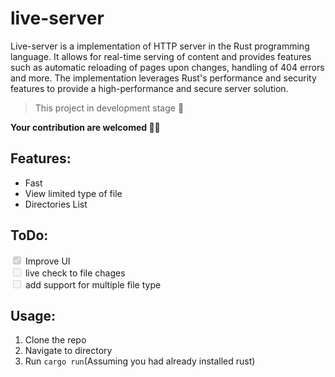 # live-server

Live-server is a implementation of HTTP server in the Rust programming language. It allows for real-time serving of content and provides features such as automatic reloading of pages upon changes, handling of 404 errors and more. The implementation leverages Rust's performance and security features to provide a high-performance and secure server solution.

> This project in development stage 🙂

**Your contribution are welcomed 🥰🥰**

## Features:
- Fast
- View limited type of file
- Directories List

## ToDo:
<input type="checkbox" checked disabled> Improve UI<br>
<input type="checkbox" disabled> live check to file chages<br>
<input type="checkbox" disabled> add support for multiple file type<br>

## Usage:
1. Clone the repo
2. Navigate to directory
3. Run `cargo run`(Assuming you had already installed rust)